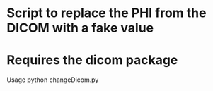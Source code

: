 # Script to replace the PHI from the DICOM with a fake value
# Requires the dicom package
Usage python changeDicom.py

